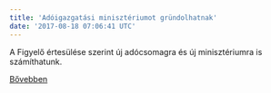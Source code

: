 ```yaml
---
title: 'Adóigazgatási minisztériumot gründolhatnak'
date: '2017-08-18 07:06:41 UTC'
---
```


A Figyelő értesülése szerint új adócsomagra és új minisztériumra is számíthatunk.


[Bővebben](http://ift.tt/2vICU8g)
